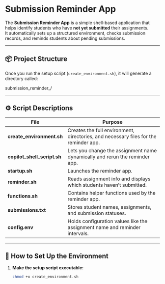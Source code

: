 # Submission Reminder App

The **Submission Reminder App** is a simple shell-based application that helps identify students who have **not yet submitted** their assignments.  
It automatically sets up a structured environment, checks submission records, and reminds students about pending submissions.

---

## 📦 Project Structure

Once you run the setup script (`create_environment.sh`), it will generate a directory called:

submission_reminder_<yourName>/




---

## ⚙️ Script Descriptions

| File | Purpose |
|------|----------|
| **create_environment.sh** | Creates the full environment, directories, and necessary files for the reminder app. |
| **copilot_shell_script.sh** | Lets you change the assignment name dynamically and rerun the reminder app. |
| **startup.sh** | Launches the reminder app. |
| **reminder.sh** | Reads assignment info and displays which students haven’t submitted. |
| **functions.sh** | Contains helper functions used by the reminder app. |
| **submissions.txt** | Stores student names, assignments, and submission statuses. |
| **config.env** | Holds configuration values like the assignment name and reminder intervals. |

---

## 🚀 How to Set Up the Environment

1. **Make the setup script executable:**
   ```bash
   chmod +x create_environment.sh



